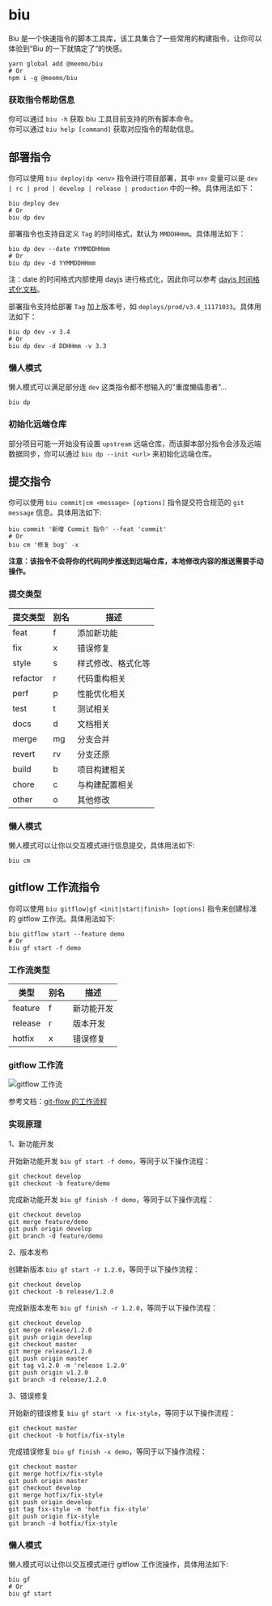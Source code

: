 # biu

Biu 是一个快速指令的脚本工具库，该工具集合了一些常用的构建指令，让你可以体验到“Biu 的一下就搞定了”的快感。

```shell
yarn global add @meemo/biu
# Or
npm i -g @meemo/biu
```

### 获取指令帮助信息

你可以通过 `biu -h` 获取 biu 工具目前支持的所有脚本命令。  
你可以通过 `biu help [command]` 获取对应指令的帮助信息。

## 部署指令

你可以使用 `biu deploy|dp <env>` 指令进行项目部署，其中 `env` 变量可以是 `dev | rc | prod | develop | release | production` 中的一种。具体用法如下：

```shell
biu deploy dev
# Or
biu dp dev
```

部署指令也支持自定义 `Tag` 的时间格式，默认为 `MMDDHHmm`。具体用法如下：

```shell
biu dp dev --date YYMMDDHHmm
# Or
biu dp dev -d YYMMDDHHmm
```

注：date 的时间格式内部使用 dayjs 进行格式化，因此你可以参考 [dayjs 时间格式化文档](https://dayjs.gitee.io/docs/zh-CN/display/format)。

部署指令支持给部署 `Tag` 加上版本号，如 `deploys/prod/v3.4_11171033`。具体用法如下：

```shell
biu dp dev -v 3.4
# Or
biu dp dev -d DDHHmm -v 3.3
```

### 懒人模式

懒人模式可以满足部分连 `dev` 这类指令都不想输入的"重度懒癌患者"...

```
biu dp
```

### 初始化远端仓库

部分项目可能一开始没有设置 `upstream` 远端仓库，而该脚本部分指令会涉及远端数据同步，你可以通过 `biu dp --init <url>` 来初始化远端仓库。


## 提交指令

你可以使用 `biu commit|cm <message> [options]` 指令提交符合规范的 `git message` 信息。具体用法如下:

```shell
biu commit '新增 Commit 指令' --feat 'commit'
# Or
biu cm '修复 bug' -x
```

**注意：该指令不会将你的代码同步推送到远端仓库，本地修改内容的推送需要手动操作。**

### 提交类型

| 提交类型 | 别名 | 描述 |
| ------ | --- | --- |
| feat   | f   | 添加新功能 |
| fix    | x   | 错误修复 |
| style  | s   | 样式修改、格式化等 |
| refactor | r | 代码重构相关 |
| perf   | p   | 性能优化相关 |
| test   | t   | 测试相关 |
| docs   | d   | 文档相关 |
| merge  | mg  | 分支合并 |
| revert | rv  | 分支还原 |
| build  | b   | 项目构建相关 |
| chore  | c   | 与构建配置相关 |
| other  | o   | 其他修改 |

### 懒人模式

懒人模式可以让你以交互模式进行信息提交，具体用法如下:

```shell
biu cm
```

## gitflow 工作流指令

你可以使用 `biu gitflow|gf <init|start|finish> [options]` 指令来创建标准的 gitflow 工作流。具体用法如下:

```shell
biu gitflow start --feature demo
# Or
biu gf start -f demo
```

### 工作流类型

| 类型 | 别名 | 描述 |
| --------- | --- | --- |
| feature   | f   | 新功能开发 |
| release   | r   | 版本开发 |
| hotfix    | x   | 错误修复 |

### gitflow 工作流

![gitflow 工作流](https://gaeacdn.jiliguala.com/devjlgl/tmp/5a8c36674fe74ed7d27987617cdcf2a0.png)

参考文档：[git-flow 的工作流程](https://www.git-tower.com/learn/git/ebook/cn/command-line/advanced-topics/git-flow/)

### 实现原理

1、新功能开发

开始新功能开发 `biu gf start -f demo`，等同于以下操作流程：

```shell
git checkout develop
git checkout -b feature/demo
```

完成新功能开发 `biu gf finish -f demo`，等同于以下操作流程：

```shell
git checkout develop
git merge feature/demo
git push origin develop
git branch -d feature/demo
```

2、版本发布

创建新版本 `biu gf start -r 1.2.0`，等同于以下操作流程：

```shell
git checkout develop
git checkout -b release/1.2.0
```

完成新版本发布 `biu gf finish -r 1.2.0`，等同于以下操作流程：

```shell
git checkout develop
git merge release/1.2.0
git push origin develop
git checkout master
git merge release/1.2.0
git push origin master
git tag v1.2.0 -m 'release 1.2.0'
git push origin v1.2.0
git branch -d release/1.2.0
```

3、错误修复

开始新的错误修复 `biu gf start -x fix-style`，等同于以下操作流程：

```shell
git checkout master
git checkout -b hotfix/fix-style
```

完成错误修复 `biu gf finish -x demo`，等同于以下操作流程：

```shell
git checkout master
git merge hotfix/fix-style
git push origin master
git checkout develop
git merge hotfix/fix-style
git push origin develop
git tag fix-style -m 'hotfix fix-style'
git push origin fix-style
git branch -d hotfix/fix-style
```

### 懒人模式

懒人模式可以让你以交互模式进行 gitflow 工作流操作，具体用法如下:

```shell
biu gf
# Or
biu gf start
```